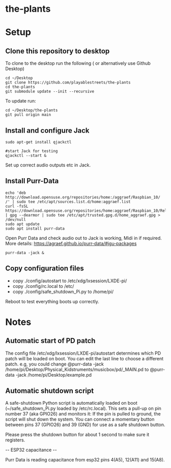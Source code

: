 # the-plants

# Setup

## Clone this repository to desktop

To clone to the desktop run the following ( or alternatively use Github Desktop)
```
cd ~/Desktop
git clone https://github.com/playablestreets/the-plants
cd the-plants
git submodule update --init --recursive
```

To update run:
```
cd ~/Desktop/the-plants
git pull origin main
```


## Install and configure Jack
```
sudo apt-get install qjackctl

#start Jack for testing
qjackctl --start &

```
Set up correct audio outputs etc in Jack.


## Install Purr-Data
```
echo 'deb http://download.opensuse.org/repositories/home:/aggraef/Raspbian_10/ /' | sudo tee /etc/apt/sources.list.d/home:aggraef.list
curl -fsSL https://download.opensuse.org/repositories/home:aggraef/Raspbian_10/Release.key | gpg --dearmor | sudo tee /etc/apt/trusted.gpg.d/home_aggraef.gpg > /dev/null
sudo apt update
sudo apt install purr-data
```

Open Purr Data and check audio out to Jack is working, Midi in if required. More details: https://agraef.github.io/purr-data/#jgu-packages 
```
purr-data -jack &
```

## Copy configuration files

- copy ./config/autostart to /etc/xdg/lxsession/LXDE-pi/
- copy ./config/rc.local to /etc/
- copy ./config/safe_shutdown_Pi.py to /home/pi/

Reboot to test everything boots up correctly.


# Notes
## Automatic start of PD patch

The config file /etc/xdg/lxsession/LXDE-pi/autostart determines which PD patch will be loaded on boot. You can edit the last line to choose a different patch.
e.g, you could change
@purr-data -jack /home/pi/Desktop/Physical_Kidstruments/musicbox/pd/_MAIN.pd
to
@purr-data -jack /home/pi/Desktop/example.pd


## Automatic shutdown script

A safe-shutdown Python script is automatically loaded on boot (~/safe_shutdown_Pi.py loaded by /etc/rc.local). This sets a pull-up on pin number 37 (aka GPIO26) and monitors it: If the pin is pulled to ground, the script will shut down the system. 
You can connect a momentary button between pins 37 (GPIO26) and 39 (GND) for use as a safe shutdown button.

Please press the shutdown button for about 1 second to make sure it registers.

-- ESP32 capacitance --

Purr Data is reading capacitance from esp32 pins 4(A5), 12(A11) and 15(A8).
